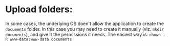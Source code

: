 # Upload folders:

In some cases, the underlying OS doen't allow the application to create the `documents` folder. In this case you may need to create it manually (viz. `mkdir documents`), and give it the permissions it needs. The easiest way is: `chown -R www-data:www-data documents`